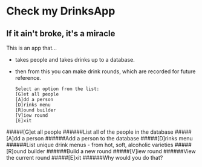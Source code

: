 # Check my DrinksApp
## If it ain't broke, it's a miracle

This is an app that...
  - takes people and takes drinks up to a database.
  - then from this you can make drink rounds, which are recorded for future reference.

        Select an option from the list:
        [G]et all people
        [A]dd a person
        [D]rinks menu
        [R]ound builder
        [V]iew round
        [E]xit


#####[G]et all people
######List all of the people in the database
#####[A]dd a person
######Add a person to the database
#####[D]rinks menu
######List unique drink menus - from hot, soft, alcoholic varieties
#####[R]ound builder
######Build a new round
#####[V]iew round
######View the current round
#####[E]xit
######Why would you do that?
